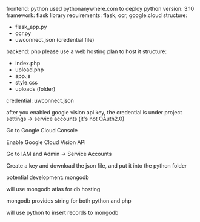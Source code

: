 frontend: python
used pythonanywhere.com to deploy
python version: 3.10
framework: flask
library requirements: flask, ocr, google.cloud
structure:
- flask_app.py
- ocr.py
- uwconnect.json (credential file)

backend: php
please use a web hosting plan to host it
structure:
- index.php
- upload.php
- app.js
- style.css
- uploads (folder)

credential: uwconnect.json

after you enabled google vision api key, the credential is under project settings -> service accounts (it's not OAuth2.0)

Go to Google Cloud Console

Enable Google Cloud Vision API

Go to IAM and Admin -> Service Accounts

Create a key and download the json file, and put it into the python folder

potential development: mongodb

will use mongodb atlas for db hosting

mongodb provides string for both python and php

will use python to insert records to mongodb
